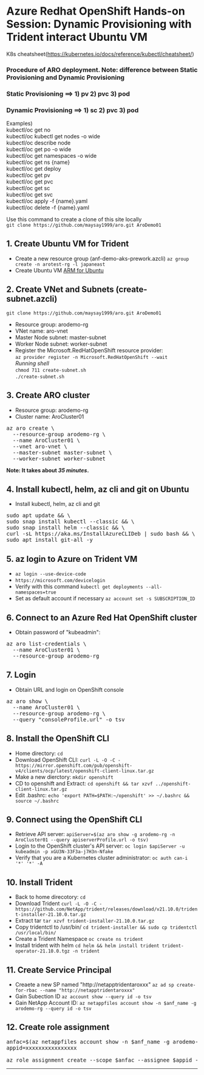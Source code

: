 # Azure Redhat OpenShift Hands-on Session: Dynamic Provisioning with Trident interact Ubuntu VM

K8s cheatsheet(https://kubernetes.io/docs/reference/kubectl/cheatsheet/)

### **Procedure of ARO deployment.  Note: difference between Static Provisioning and Dynamic Provisioning**
### **Static Provisioning** ==> 1) pv 2) pvc 3) pod
### **Dynamic Provisioning** ==> 1) sc 2) pvc 3) pod

Examples)\
kubectl/oc get no\
kubectl/oc kubectl get nodes -o wide\
kubectl/oc describe node\
kubectl/oc get po -o wide\
kubectl/oc get namespaces -o wide\
kubectl/oc get ns {name}\
kubectl/oc get deploy\
kubectl/oc get pv\
kubectl/oc get pvc\
kubectl/oc get sc\
kubectl/oc get svc\
kubectl/oc apply -f {name}.yaml\
kubectl/oc delete -f {name}.yaml

Use this command to create a clone of this site locally\
`git clone https://github.com/maysay1999/aro.git AroDemo01`


## 1. Create Ubuntu VM for Trident
- Create a new resource group (anf-demo-aks-prework.azcli)  `az group create -n arotest-rg -l japaneast`
- Create Ubuntu VM [ARM for Ubuntu](https://github.com/maysay1999/aro/tree/main/ubuntu)

## 2. Create VNet and Subnets (create-subnet.azcli)
`git clone https://github.com/maysay1999/aro.git AroDemo01`
- Resource group: arodemo-rg
- VNet name: aro-vnet
- Master Node subnet: master-subnet
- Worker Node subnet: worker-subnet
- Register the Microsoft.RedHatOpenShift resource provider:  <br /> `az provider register -n Microsoft.RedHatOpenShift --wait`<br />
*Running shell*<br />
`chmod 711 create-subnet.sh`<br />
`./create-subnet.sh`

## 3. Create ARO cluster
- Resource group: arodemo-rg
- Cluster name: AroCluster01
<pre>
az aro create \
  --resource-group arodemo-rg \
  --name AroCluster01 \
  --vnet aro-vnet \
  --master-subnet master-subnet \
  --worker-subnet worker-subnet
</pre>
**</p>Note: It takes about ***35 minutes***. </p>**

## 4. Install kubectl, helm, az cli and git on Ubuntu
- Install kubectl, helm, az cli and git
<pre>
sudo apt update && \
sudo snap install kubectl --classic && \
sudo snap install helm --classic && \
curl -sL https://aka.ms/InstallAzureCLIDeb | sudo bash && \
sudo apt install git-all -y
</pre>

## 5. az login to Azure on Trident VM
- `az login --use-device-code`
- `https://microsoft.com/devicelogin`
- Verify with this command `kubectl get deployments --all-namespaces=true`
- Set as default account if necessary `az account set -s SUBSCRIPTION_ID`

## 6. Connect to an Azure Red Hat OpenShift cluster
- Obtain password of "kubeadmin": 
<pre>
az aro list-credentials \
  --name AroCluster01 \
  --resource-group arodemo-rg
</pre>

## 7. Login
- Obtain URL and login on OpenShift console
<pre>
az aro show \
  --name AroCluster01 \
  --resource-group arodemo-rg \
  --query "consoleProfile.url" -o tsv
</pre>

## 8. Install the OpenShift CLI
- Home directory: `cd` 
- Download OpenShift CLI: `curl -L -O -C - https://mirror.openshift.com/pub/openshift-v4/clients/ocp/latest/openshift-client-linux.tar.gz`
- Make a new dierctory: `mkdir openshift`
- CD to openshift and Extract: `cd openshift && tar xzvf ../openshift-client-linux.tar.gz`
- Edit .bashrc: `echo 'export PATH=$PATH:~/openshift' >> ~/.bashrc && source ~/.bashrc`

## 9. Connect using the OpenShift CLI
- Retrieve API server: `apiServer=$(az aro show -g arodemo-rg -n AroCluster01 --query apiserverProfile.url -o tsv)`
- Login to the OpenShift cluster's API server: `oc login $apiServer -u kubeadmin -p xGU3N-33F3a-j7H3n-Nfake`
- Verify that you are a Kubernetes cluster administrator: `oc auth can-i '*' '*' -A`

## 10. Install Trident 
- Back to home direcotory: `cd`
- Download Trident `curl -L -O -C - https://github.com/NetApp/trident/releases/download/v21.10.0/trident-installer-21.10.0.tar.gz`
- Extract tar `tar xzvf trident-installer-21.10.0.tar.gz`
- Copy tridentctl to /usr/bin/  `cd trident-installer && sudo cp tridentctl /usr/local/bin/`
- Create a Trident Namespace `oc create ns trident`
- Install trident with helm `cd helm && helm install trident trident-operator-21.10.0.tgz -n trident`

## 11. Create Service Principal
- Creaete a new SP named "http://netapptridentaroxxx" `az ad sp create-for-rbac --name "http://netapptridentaroxxx"`
- Gain Subection ID `az account show --query id -o tsv`
- Gain NetApp Account ID: `az netappfiles account show -n $anf_name -g arodemo-rg --query id -o tsv`

## 12. Create role assignment
<pre>
anfac=$(az netappfiles account show -n $anf_name -g arodemo-rg --query id -o tsv)
appid=xxxxxxxxxxxxxxxx

az role assignment create --scope $anfac --assignee $appid --role contributor
</pre>


---